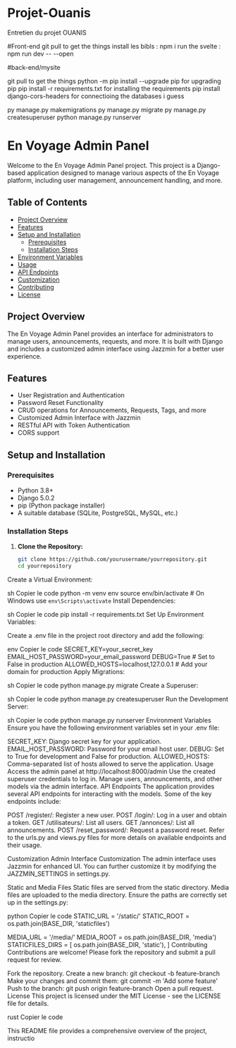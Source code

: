 # Projet-Ouanis
Entretien du projet OUANIS


#Front-end 
git pull to get the things
install les bibls : npm i 
run the svelte : npm run dev -- --open


#back-end/mysite

git pull to get the things
python -m pip install --upgrade pip     for upgrading pip
pip install -r requirements.txt      for installing the requirements
pip install django-cors-headers 
    for connectioing the databases i guess

py manage.py makemigrations 
py manage.py migrate 
py manage.py createsuperuser 
python manage.py runserver 



# En Voyage Admin Panel

Welcome to the En Voyage Admin Panel project. This project is a Django-based application designed to manage various aspects of the En Voyage platform, including user management, announcement handling, and more.

## Table of Contents

- [Project Overview](#project-overview)
- [Features](#features)
- [Setup and Installation](#setup-and-installation)
  - [Prerequisites](#prerequisites)
  - [Installation Steps](#installation-steps)
- [Environment Variables](#environment-variables)
- [Usage](#usage)
- [API Endpoints](#api-endpoints)
- [Customization](#customization)
- [Contributing](#contributing)
- [License](#license)

## Project Overview

The En Voyage Admin Panel provides an interface for administrators to manage users, announcements, requests, and more. It is built with Django and includes a customized admin interface using Jazzmin for a better user experience.

## Features

- User Registration and Authentication
- Password Reset Functionality
- CRUD operations for Announcements, Requests, Tags, and more
- Customized Admin Interface with Jazzmin
- RESTful API with Token Authentication
- CORS support

## Setup and Installation

### Prerequisites

- Python 3.8+
- Django 5.0.2
- pip (Python package installer)
- A suitable database (SQLite, PostgreSQL, MySQL, etc.)

### Installation Steps

1. **Clone the Repository:**

   ```sh
   git clone https://github.com/yourusername/yourrepository.git
   cd yourrepository
Create a Virtual Environment:

sh
Copier le code
python -m venv env
source env/bin/activate  # On Windows use `env\Scripts\activate`
Install Dependencies:

sh
Copier le code
pip install -r requirements.txt
Set Up Environment Variables:

Create a .env file in the project root directory and add the following:

env
Copier le code
SECRET_KEY=your_secret_key
EMAIL_HOST_PASSWORD=your_email_password
DEBUG=True  # Set to False in production
ALLOWED_HOSTS=localhost,127.0.0.1  # Add your domain for production
Apply Migrations:

sh
Copier le code
python manage.py migrate
Create a Superuser:

sh
Copier le code
python manage.py createsuperuser
Run the Development Server:

sh
Copier le code
python manage.py runserver
Environment Variables
Ensure you have the following environment variables set in your .env file:

SECRET_KEY: Django secret key for your application.
EMAIL_HOST_PASSWORD: Password for your email host user.
DEBUG: Set to True for development and False for production.
ALLOWED_HOSTS: Comma-separated list of hosts allowed to serve the application.
Usage
Access the admin panel at http://localhost:8000/admin
Use the created superuser credentials to log in.
Manage users, announcements, and other models via the admin interface.
API Endpoints
The application provides several API endpoints for interacting with the models. Some of the key endpoints include:

POST /register/: Register a new user.
POST /login/: Log in a user and obtain a token.
GET /utilisateurs/: List all users.
GET /annonces/: List all announcements.
POST /reset_password/: Request a password reset.
Refer to the urls.py and views.py files for more details on available endpoints and their usage.

Customization
Admin Interface Customization
The admin interface uses Jazzmin for enhanced UI. You can further customize it by modifying the JAZZMIN_SETTINGS in settings.py.

Static and Media Files
Static files are served from the static directory.
Media files are uploaded to the media directory.
Ensure the paths are correctly set up in the settings.py:

python
Copier le code
STATIC_URL = '/static/'
STATIC_ROOT = os.path.join(BASE_DIR, 'staticfiles')

MEDIA_URL = '/media/'
MEDIA_ROOT = os.path.join(BASE_DIR, 'media')
STATICFILES_DIRS = [
    os.path.join(BASE_DIR, 'static'),
]
Contributing
Contributions are welcome! Please fork the repository and submit a pull request for review.

Fork the repository.
Create a new branch: git checkout -b feature-branch
Make your changes and commit them: git commit -m 'Add some feature'
Push to the branch: git push origin feature-branch
Open a pull request.
License
This project is licensed under the MIT License - see the LICENSE file for details.

rust
Copier le code

This README file provides a comprehensive overview of the project, instructio